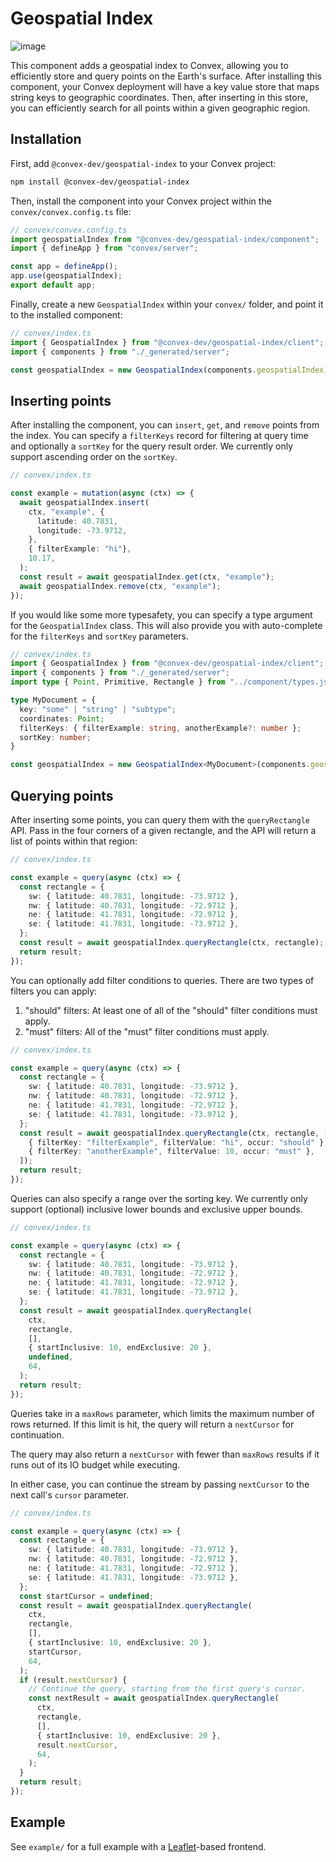 # Geospatial Index

![image](https://github.com/user-attachments/assets/864c1785-37fc-4662-841c-a35238792bf4)

This component adds a geospatial index to Convex, allowing you to efficiently store and query points on the Earth's surface.
After installing this component, your Convex deployment will have a key value store that maps string keys to geographic coordinates. Then, after inserting in this store, you can efficiently search for all points within a given geographic region.

## Installation

First, add `@convex-dev/geospatial-index` to your Convex project:

```bash
npm install @convex-dev/geospatial-index
```

Then, install the component into your Convex project within the `convex/convex.config.ts` file:

```ts
// convex/convex.config.ts
import geospatialIndex from "@convex-dev/geospatial-index/component";
import { defineApp } from "convex/server";

const app = defineApp();
app.use(geospatialIndex);
export default app;
```

Finally, create a new `GeospatialIndex` within your `convex/` folder, and point it to the installed component:

```ts
// convex/index.ts
import { GeospatialIndex } from "@convex-dev/geospatial-index/client";
import { components } from "./_generated/server";

const geospatialIndex = new GeospatialIndex(components.geospatialIndex);
```

## Inserting points

After installing the component, you can `insert`, `get`, and `remove` points from the index. You can specify
a `filterKeys` record for filtering at query time and optionally a `sortKey` for the query result order. We
currently only support ascending order on the `sortKey`.

```ts
// convex/index.ts

const example = mutation(async (ctx) => {
  await geospatialIndex.insert(
    ctx, "example", {
      latitude: 40.7831,
      longitude: -73.9712,
    },
    { filterExample: "hi"},
    10.17,
  );
  const result = await geospatialIndex.get(ctx, "example");
  await geospatialIndex.remove(ctx, "example");
});
```

If you would like some more typesafety, you can specify a type argument for the `GeospatialIndex` class. This
will also provide you with auto-complete for the `filterKeys` and `sortKey` parameters.

```ts
// convex/index.ts
import { GeospatialIndex } from "@convex-dev/geospatial-index/client";
import { components } from "./_generated/server";
import type { Point, Primitive, Rectangle } from "../component/types.js";

type MyDocument = {
  key: "some" | "string" | "subtype";
  coordinates: Point;
  filterKeys: { filterExample: string, anotherExample?: number };
  sortKey: number;  
}

const geospatialIndex = new GeospatialIndex<MyDocument>(components.geospatialIndex);
```

## Querying points

After inserting some points, you can query them with the `queryRectangle` API. Pass in the four corners of
a given rectangle, and the API will return a list of points within that region:

```ts
// convex/index.ts

const example = query(async (ctx) => {
  const rectangle = {
    sw: { latitude: 40.7831, longitude: -73.9712 },
    nw: { latitude: 40.7831, longitude: -72.9712 },
    ne: { latitude: 41.7831, longitude: -72.9712 },
    se: { latitude: 41.7831, longitude: -73.9712 },
  };
  const result = await geospatialIndex.queryRectangle(ctx, rectangle);
  return result;
});
```

You can optionally add filter conditions to queries. There are two types of filters you can apply:

1. "should" filters: At least one of all of the "should" filter conditions must apply.
2. "must" filters: All of the "must" filter conditions must apply.

```ts
// convex/index.ts

const example = query(async (ctx) => {
  const rectangle = {
    sw: { latitude: 40.7831, longitude: -73.9712 },
    nw: { latitude: 40.7831, longitude: -72.9712 },
    ne: { latitude: 41.7831, longitude: -72.9712 },
    se: { latitude: 41.7831, longitude: -73.9712 },
  };
  const result = await geospatialIndex.queryRectangle(ctx, rectangle, [
    { filterKey: "filterExample", filterValue: "hi", occur: "should" },
    { filterKey: "anotherExample", filterValue: 10, occur: "must" },
  ]);
  return result;
});
```

Queries can also specify a range over the sorting key. We currently only support (optional) inclusive lower bounds
and exclusive upper bounds.

```ts
// convex/index.ts

const example = query(async (ctx) => {
  const rectangle = {
    sw: { latitude: 40.7831, longitude: -73.9712 },
    nw: { latitude: 40.7831, longitude: -72.9712 },
    ne: { latitude: 41.7831, longitude: -72.9712 },
    se: { latitude: 41.7831, longitude: -73.9712 },
  };
  const result = await geospatialIndex.queryRectangle(
    ctx, 
    rectangle, 
    [], 
    { startInclusive: 10, endExclusive: 20 },
    undefined,
    64,
  );
  return result;
});
```

Queries take in a `maxRows` parameter, which limits the maximum number of rows returned. If this limit is hit,
the query will return a `nextCursor` for continuation.

The query may also return a `nextCursor` with fewer than `maxRows` results if it runs out of its IO budget
while executing. 

In either case, you can continue the stream by passing `nextCursor` to the next call's `cursor` parameter.
```ts
// convex/index.ts

const example = query(async (ctx) => {
  const rectangle = {
    sw: { latitude: 40.7831, longitude: -73.9712 },
    nw: { latitude: 40.7831, longitude: -72.9712 },
    ne: { latitude: 41.7831, longitude: -72.9712 },
    se: { latitude: 41.7831, longitude: -73.9712 },
  };  
  const startCursor = undefined;
  const result = await geospatialIndex.queryRectangle(
    ctx,
    rectangle,
    [],
    { startInclusive: 10, endExclusive: 20 },
    startCursor,
    64,
  );
  if (result.nextCursor) {
    // Continue the query, starting from the first query's cursor.
    const nextResult = await geospatialIndex.queryRectangle(
      ctx,
      rectangle,
      [],
      { startInclusive: 10, endExclusive: 20 },
      result.nextCursor,
      64,
    );
  }
  return result;
});
```

## Example

See `example/` for a full example with a [Leaflet](https://leafletjs.com/)-based frontend.
